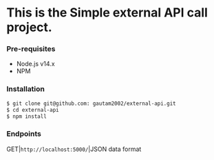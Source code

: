 # This is the Simple external API call project.

### Pre-requisites

- Node.js v14.x
- NPM

### Installation

```bash
$ git clone git@github.com: gautam2002/external-api.git
$ cd external-api
$ npm install
```

### Endpoints

GET|`http://localhost:5000/`|JSON data format

```{"starship":{"name":"Death Star","classs":"Deep Space Mobile Battlestation","model":"DS-1 Orbital Battle Station"},"crew":"342,953","isLeiaOnPlanet":true}

```
